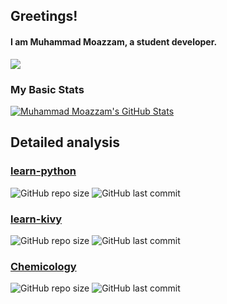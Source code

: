 ## Greetings!
#### I am Muhammad Moazzam, a student developer.
![](https://visitor-badge.glitch.me/badge?page_id=moazzam125)
### My Basic Stats
[![Muhammad Moazzam's GitHub Stats](https://github-readme-stats.vercel.app/api?username=moazzam125&include_all_commits=true&count_private=true&show_icons=true)](https://github.com/moazzam125)

## Detailed analysis

### **[learn-python](https://github.com/moazzam125/learn-python)**

![GitHub repo size](https://img.shields.io/github/repo-size/moazzam125/learn-python)
![GitHub last commit](https://img.shields.io/github/last-commit/moazzam125/learn-python)

### **[learn-kivy](https://github.com/moazzam125/learn-kivy)**
![GitHub repo size](https://img.shields.io/github/repo-size/moazzam125/learn-kivy)
![GitHub last commit](https://img.shields.io/github/last-commit/moazzam125/learn-kivy)

### **[Chemicology](https://github.com/moazzam125/chemicology)**

![GitHub repo size](https://img.shields.io/github/repo-size/moazzam125/chemicology)
![GitHub last commit](https://img.shields.io/github/last-commit/moazzam125/chemicology)